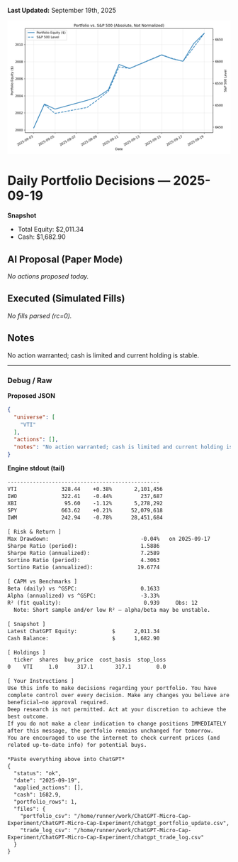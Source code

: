 **Last Updated:** September 19th, 2025

![Latest Performance Results](Results.png)

# Daily Portfolio Decisions — 2025-09-19

**Snapshot**
- Total Equity: $2,011.34
- Cash: $1,682.90

## AI Proposal (Paper Mode)
_No actions proposed today._

## Executed (Simulated Fills)
_No fills parsed (rc=0)._

## Notes
No action warranted; cash is limited and current holding is stable.

---
### Debug / Raw
**Proposed JSON**
```json
{
  "universe": [
    "VTI"
  ],
  "actions": [],
  "notes": "No action warranted; cash is limited and current holding is stable."
}
```

**Engine stdout (tail)**
```
------------------------------------------------
VTI              328.44    +0.38%       2,101,456
IWO              322.41    -0.44%         237,687
XBI               95.60    -1.12%       5,278,292
SPY              663.62    +0.21%      52,079,618
IWM              242.94    -0.78%      28,451,684

[ Risk & Return ]
Max Drawdown:                             -0.04%   on 2025-09-17
Sharpe Ratio (period):                    1.5886
Sharpe Ratio (annualized):                7.2589
Sortino Ratio (period):                   4.3063
Sortino Ratio (annualized):              19.6774

[ CAPM vs Benchmarks ]
Beta (daily) vs ^GSPC:                    0.1633
Alpha (annualized) vs ^GSPC:              -3.33%
R² (fit quality):                          0.939     Obs: 12
  Note: Short sample and/or low R² — alpha/beta may be unstable.

[ Snapshot ]
Latest ChatGPT Equity:           $      2,011.34
Cash Balance:                    $      1,682.90

[ Holdings ]
  ticker  shares  buy_price  cost_basis  stop_loss
0    VTI     1.0      317.1       317.1        0.0

[ Your Instructions ]
Use this info to make decisions regarding your portfolio. You have complete control over every decision. Make any changes you believe are beneficial—no approval required.
Deep research is not permitted. Act at your discretion to achieve the best outcome.
If you do not make a clear indication to change positions IMMEDIATELY after this message, the portfolio remains unchanged for tomorrow.
You are encouraged to use the internet to check current prices (and related up-to-date info) for potential buys.

*Paste everything above into ChatGPT*
{
  "status": "ok",
  "date": "2025-09-19",
  "applied_actions": [],
  "cash": 1682.9,
  "portfolio_rows": 1,
  "files": {
    "portfolio_csv": "/home/runner/work/ChatGPT-Micro-Cap-Experiment/ChatGPT-Micro-Cap-Experiment/chatgpt_portfolio_update.csv",
    "trade_log_csv": "/home/runner/work/ChatGPT-Micro-Cap-Experiment/ChatGPT-Micro-Cap-Experiment/chatgpt_trade_log.csv"
  }
}

```